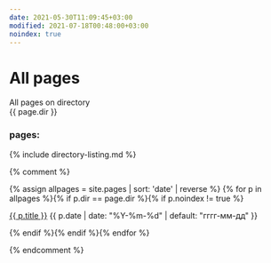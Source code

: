 ```yaml
---
date: 2021-05-30T11:09:45+03:00
modified: 2021-07-18T00:48:00+03:00
noindex: true
---
```


# All pages

All pages on directory  
{{ page.dir }}


### pages:

{% include directory-listing.md %}

{% comment %}

<div id="navigation">
{% assign allpages = site.pages | sort: 'date' | reverse %}
{% for p in allpages %}{% if p.dir == page.dir %}{% if p.noindex != true %}
<p><a href="{{ p.url | prepend: site.baseurl }}">{{ p.title }}</a> 
<time class="shaded">{{ p.date | date: "%Y-%m-%d" | default: "гггг-мм-дд" }}</time></p>
{% endif %}{% endif %}{% endfor %}
</div>

{% endcomment %}
